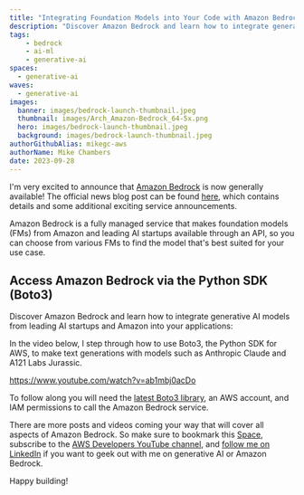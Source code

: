 ```yaml
---
title: "Integrating Foundation Models into Your Code with Amazon Bedrock"
description: "Discover Amazon Bedrock and learn how to integrate generative AI models from leading AI startups and Amazon into your applications."
tags:
    - bedrock
    - ai-ml
    - generative-ai
spaces: 
  - generative-ai
waves: 
  - generative-ai
images:
  banner: images/bedrock-launch-thumbnail.jpeg
  thumbnail: images/Arch_Amazon-Bedrock_64-5x.png
  hero: images/bedrock-launch-thumbnail.jpeg
  background: images/bedrock-launch-thumbnail.jpeg
authorGithubAlias: mikegc-aws
authorName: Mike Chambers
date: 2023-09-28
---
```


I'm very excited to announce that [Amazon Bedrock](https://docs.aws.amazon.com/bedrock/latest/userguide/what-is-service.html/?sc_channel=el&sc_campaign=genaiwave&sc_content=amazon-bedrock-integrating-foundation-models-into-your-code&sc_geo=mult&sc_country=mult&sc_outcome=acq) is now generally available! The official news blog post can be found [here](https://aws.amazon.com/blogs/aws/amazon-bedrock-is-now-generally-available-build-and-scale-generative-ai-applications-with-foundation-models/?sc_channel=el&sc_campaign=genaiwave&sc_content=amazon-bedrock-integrating-foundation-models-into-your-code&sc_geo=mult&sc_country=mult&sc_outcome=acq), which contains details and some additional exciting service announcements.

Amazon Bedrock is a fully managed service that makes foundation models (FMs) from Amazon and leading AI startups available through an API, so you can choose from various FMs to find the model that's best suited for your use case.

## Access Amazon Bedrock via the Python SDK (Boto3)

Discover Amazon Bedrock and learn how to integrate generative AI models from leading AI startups and Amazon into your applications:

In the video below, I step through how to use Boto3, the Python SDK for AWS, to make text generations with models such as Anthropic Claude and A121 Labs Jurassic.

https://www.youtube.com/watch?v=ab1mbj0acDo

To follow along you will need the [latest Boto3 library](https://boto3.amazonaws.com/v1/documentation/api/latest/index.html?sc_channel=el&sc_campaign=genaiwave&sc_content=amazon-bedrock-integrating-foundation-models-into-your-code&sc_geo=mult&sc_country=mult&sc_outcome=acq), an AWS account, and IAM permissions to call the Amazon Bedrock service.

There are more posts and videos coming your way that will cover all aspects of Amazon Bedrock. So make sure to bookmark this [Space](/generative-ai), subscribe to the [AWS Developers YouTube channel](https://www.youtube.com/@awsdevelopers), and [follow me on LinkedIn](https://linkedin.com/in/mikegchambers) if you want to geek out with me on generative AI or Amazon Bedrock.

Happy building!
